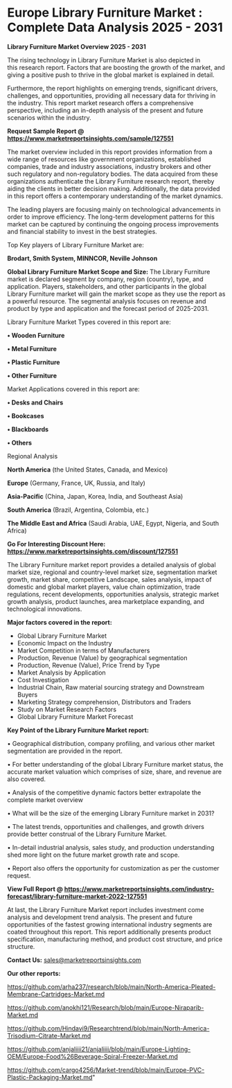 # Europe Library Furniture Market : Complete Data Analysis 2025 - 2031

<Strong> Library Furniture Market Overview 2025 - 2031</strong>

The rising technology in Library Furniture Market is also depicted in this research report. Factors that are boosting the growth of the market, and giving a positive push to thrive in the global market is explained in detail.

Furthermore, the report highlights on emerging trends, significant drivers, challenges, and opportunities, providing all necessary data for thriving in the industry. This report market research offers a comprehensive perspective, including an in-depth analysis of the present and future scenarios within the industry.

<strong>Request Sample Report @ <a href=https://www.marketreportsinsights.com/sample/127551>https://www.marketreportsinsights.com/sample/127551</a></strong>

The market overview included in this report provides information from a wide range of resources like government organizations, established companies, trade and industry associations, industry brokers and other such regulatory and non-regulatory bodies. The data acquired from these organizations authenticate the Library Furniture research report, thereby aiding the clients in better decision making. Additionally, the data provided in this report offers a contemporary understanding of the market dynamics.

The leading players are focusing mainly on technological advancements in order to improve efficiency. The long-term development patterns for this market can be captured by continuing the ongoing process improvements and financial stability to invest in the best strategies.

Top Key players of Library Furniture Market are:

<strong>Brodart, Smith System, MINNCOR, Neville Johnson</strong>

<strong><b>Global Library Furniture Market Scope and Size:</b></strong>
The Library Furniture market is declared segment by company, region (country), type, and application. Players, stakeholders, and other participants in the global Library Furniture market will gain the market scope as they use the report as a powerful resource. The segmental analysis focuses on revenue and product by type and application and the forecast period of 2025-2031.

Library Furniture Market Types covered in this report are:

<strong>• Wooden Furniture

• Metal Furniture

• Plastic Furniture

• Other Furniture</strong>

Market Applications covered in this report are:

<strong>• Desks and Chairs

• Bookcases

• Blackboards

• Others</strong> 

Regional Analysis

<strong>North America</strong> (the United States, Canada, and Mexico)

<strong>Europe</strong> (Germany, France, UK, Russia, and Italy)

<strong>Asia-Pacific</strong> (China, Japan, Korea, India, and Southeast Asia)

<strong>South America</strong> (Brazil, Argentina, Colombia, etc.)

<strong>The Middle East and Africa</strong> (Saudi Arabia, UAE, Egypt, Nigeria, and South Africa)

<strong>Go For Interesting Discount Here: <a href=https://www.marketreportsinsights.com/discount/127551>https://www.marketreportsinsights.com/discount/127551</a></strong>

The Library Furniture market report provides a detailed analysis of global market size, regional and country-level market size, segmentation market growth, market share, competitive Landscape, sales analysis, impact of domestic and global market players, value chain optimization, trade regulations, recent developments, opportunities analysis, strategic market growth analysis, product launches, area marketplace expanding, and technological innovations.

<strong><b>Major factors covered in the report:</b></strong>
<ul>
  <li>Global Library Furniture Market </li>
  <li>Economic Impact on the Industry</li>
  <li>Market Competition in terms of Manufacturers</li>
  <li>Production, Revenue (Value) by geographical segmentation</li>
  <li>Production, Revenue (Value), Price Trend by Type</li>
  <li>Market Analysis by Application</li>
  <li>Cost Investigation</li>
  <li>Industrial Chain, Raw material sourcing strategy and Downstream Buyers</li>
  <li>Marketing Strategy comprehension, Distributors and Traders</li>
  <li>Study on Market Research Factors</li>
  <li>Global Library Furniture Market Forecast</li>
</ul>

<strong><b>Key Point of the Library Furniture Market report:</b></strong>

• Geographical distribution, company profiling, and various other market segmentation are provided in the report.

• For better understanding of the global Library Furniture market status, the accurate market valuation which comprises of size, share, and revenue are also covered.

• Analysis of the competitive dynamic factors better extrapolate the complete market overview

• What will be the size of the emerging Library Furniture market in 2031?

• The latest trends, opportunities and challenges, and growth drivers provide better construal of the Library Furniture Market.

• In-detail industrial analysis, sales study, and production understanding shed more light on the future market growth rate and scope.

• Report also offers the opportunity for customization as per the customer request.

<strong><b>View Full Report @ <a href=https://www.marketreportsinsights.com/industry-forecast/library-furniture-market-2022-127551>https://www.marketreportsinsights.com/industry-forecast/library-furniture-market-2022-127551</a></b></strong>


At last, the Library Furniture Market report includes investment come analysis and development trend analysis. The present and future opportunities of the fastest growing international industry segments are coated throughout this report. This report additionally presents product specification, manufacturing method, and product cost structure, and price structure.

<strong>Contact Us:</strong>
sales@marketreportsinsights.com

<strong>Our other reports:</strong>

<a href=https://github.com/arha237/research/blob/main/North-America-Pleated-Membrane-Cartridges-Market.md>https://github.com/arha237/research/blob/main/North-America-Pleated-Membrane-Cartridges-Market.md</a>

<a href=https://github.com/anokhi121/Research/blob/main/Europe-Niraparib-Market.md>https://github.com/anokhi121/Research/blob/main/Europe-Niraparib-Market.md</a>

<a href=https://github.com/Hindavi9/Researchtrend/blob/main/North-America-Trisodium-Citrate-Market.md>https://github.com/Hindavi9/Researchtrend/blob/main/North-America-Trisodium-Citrate-Market.md</a>

<a href=https://github.com/anjaliiii21/anjaliiii/blob/main/Europe-Lighting-OEM/Europe-Food%26Beverage-Spiral-Freezer-Market.md>https://github.com/anjaliiii21/anjaliiii/blob/main/Europe-Lighting-OEM/Europe-Food%26Beverage-Spiral-Freezer-Market.md</a>

<a href=https://github.com/cargo4256/Market-trend/blob/main/Europe-PVC-Plastic-Packaging-Market.md>https://github.com/cargo4256/Market-trend/blob/main/Europe-PVC-Plastic-Packaging-Market.md</a>"
